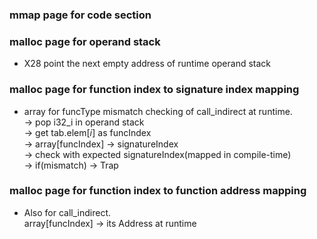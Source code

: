 ### mmap page for code section

### malloc page for operand stack

- X28 point the next empty address of runtime operand stack

### malloc page for function index to signature index mapping

- array for funcType mismatch checking of call_indirect at runtime.  
  -> pop i32_i in operand stack  
  -> get tab.elem[𝑖] as funcIndex  
  -> array[funcIndex] -> signatureIndex  
  -> check with expected signatureIndex(mapped in compile-time)  
  -> if(mismatch) -> Trap

### malloc page for function index to function address mapping

- Also for call_indirect.  
  array[funcIndex] -> its Address at runtime

